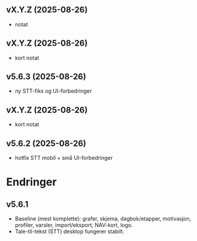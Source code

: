 ## vX.Y.Z (2025-08-26)
- notat

## vX.Y.Z (2025-08-26)
- kort notat

## v5.6.3 (2025-08-26)
- ny STT-fiks og UI-forbedringer

## vX.Y.Z (2025-08-26)
- kort notat

## v5.6.2 (2025-08-26)
- hotfix STT mobil + små UI-forbedringer

# Endringer

## v5.6.1
- Baseline (mest komplette): grafer, skjema, dagbok/etapper, motivasjon, profiler, varsler, import/eksport, NAV-kort, logo.
- Tale-til-tekst (STT) desktop fungerer stabilt.





